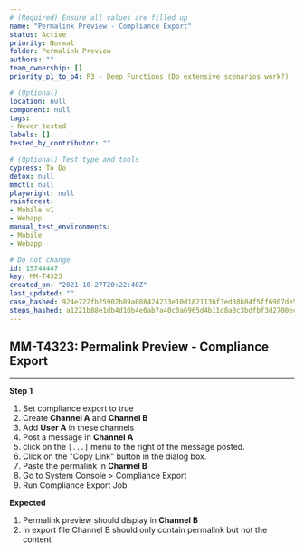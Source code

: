 ```yaml
---
# (Required) Ensure all values are filled up
name: "Permalink Preview - Compliance Export"
status: Active
priority: Normal
folder: Permalink Preview
authors: ""
team_ownership: []
priority_p1_to_p4: P3 - Deep Functions (Do extensive scenarios work?)

# (Optional)
location: null
component: null
tags: 
- Never tested
labels: []
tested_by_contributor: ""

# (Optional) Test type and tools
cypress: To Do
detox: null
mmctl: null
playwright: null
rainforest: 
- Mobile v1
- Webapp
manual_test_environments: 
- Mobile
- Webapp

# Do not change
id: 15744447
key: MM-T4323
created_on: "2021-10-27T20:22:40Z"
last_updated: ""
case_hashed: 924e722fb25902b89a088424233e10d1821136f3ed38b84f5ff6907de5d0a70880e4e83ece5b0a5105cfce858fafb091
steps_hashed: a1221b88e1db4d10b4e0ab7a40c0a6965d4b11d8a8c3bdfbf3d2700ece225e9e69141161477ce7317328a0edc80dcbbc
---
```


<!-- (Auto-generated) Based on frontmatter's "key" and "name" -->

## MM-T4323: Permalink Preview - Compliance Export

---

**Step 1**

1. Set compliance export to true
2. Create **Channel A** and **Channel B**
3. Add **User A** in these channels
4. Post a message in **Channel A**
5. click on the `[...]` menu to the right of the message posted.
6. Click on the "Copy Link" button in the dialog box.
7. Paste the permalink in **Channel B**
8. Go to System Console > Compliance Export
9. Run Compliance Export Job

**Expected**

1. Permalink preview should display in **Channel B**
2. In export file Channel B should only contain permalink but not the content
